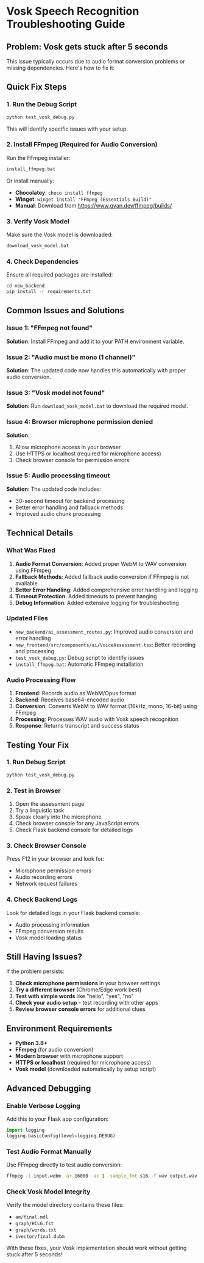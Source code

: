 # Vosk Speech Recognition Troubleshooting Guide

## Problem: Vosk gets stuck after 5 seconds

This issue typically occurs due to audio format conversion problems or missing dependencies. Here's how to fix it:

## Quick Fix Steps

### 1. Run the Debug Script
```bash
python test_vosk_debug.py
```

This will identify specific issues with your setup.

### 2. Install FFmpeg (Required for Audio Conversion)
Run the FFmpeg installer:
```bash
install_ffmpeg.bat
```

Or install manually:
- **Chocolatey**: `choco install ffmpeg`
- **Winget**: `winget install "FFmpeg (Essentials Build)"`
- **Manual**: Download from https://www.gyan.dev/ffmpeg/builds/

### 3. Verify Vosk Model
Make sure the Vosk model is downloaded:
```bash
download_vosk_model.bat
```

### 4. Check Dependencies
Ensure all required packages are installed:
```bash
cd new_backend
pip install -r requirements.txt
```

## Common Issues and Solutions

### Issue 1: "FFmpeg not found"
**Solution**: Install FFmpeg and add it to your PATH environment variable.

### Issue 2: "Audio must be mono (1 channel)"
**Solution**: The updated code now handles this automatically with proper audio conversion.

### Issue 3: "Vosk model not found"
**Solution**: Run `download_vosk_model.bat` to download the required model.

### Issue 4: Browser microphone permission denied
**Solution**: 
1. Allow microphone access in your browser
2. Use HTTPS or localhost (required for microphone access)
3. Check browser console for permission errors

### Issue 5: Audio processing timeout
**Solution**: The updated code includes:
- 30-second timeout for backend processing
- Better error handling and fallback methods
- Improved audio chunk processing

## Technical Details

### What Was Fixed

1. **Audio Format Conversion**: Added proper WebM to WAV conversion using FFmpeg
2. **Fallback Methods**: Added fallback audio conversion if FFmpeg is not available  
3. **Better Error Handling**: Added comprehensive error handling and logging
4. **Timeout Protection**: Added timeouts to prevent hanging
5. **Debug Information**: Added extensive logging for troubleshooting

### Updated Files

- `new_backend/ai_assessment_routes.py`: Improved audio conversion and error handling
- `new_frontend/src/components/ai/VoiceAssessment.tsx`: Better recording and processing
- `test_vosk_debug.py`: Debug script to identify issues
- `install_ffmpeg.bat`: Automatic FFmpeg installation

### Audio Processing Flow

1. **Frontend**: Records audio as WebM/Opus format
2. **Backend**: Receives base64-encoded audio
3. **Conversion**: Converts WebM to WAV format (16kHz, mono, 16-bit) using FFmpeg
4. **Processing**: Processes WAV audio with Vosk speech recognition
5. **Response**: Returns transcript and success status

## Testing Your Fix

### 1. Run Debug Script
```bash
python test_vosk_debug.py
```

### 2. Test in Browser
1. Open the assessment page
2. Try a linguistic task
3. Speak clearly into the microphone
4. Check browser console for any JavaScript errors
5. Check Flask backend console for detailed logs

### 3. Check Browser Console
Press F12 in your browser and look for:
- Microphone permission errors
- Audio recording errors
- Network request failures

### 4. Check Backend Logs
Look for detailed logs in your Flask backend console:
- Audio processing information
- FFmpeg conversion results
- Vosk model loading status

## Still Having Issues?

If the problem persists:

1. **Check microphone permissions** in your browser settings
2. **Try a different browser** (Chrome/Edge work best)
3. **Test with simple words** like "hello", "yes", "no"
4. **Check your audio setup** - test recording with other apps
5. **Review browser console errors** for additional clues

## Environment Requirements

- **Python 3.8+**
- **FFmpeg** (for audio conversion)
- **Modern browser** with microphone support
- **HTTPS or localhost** (required for microphone access)
- **Vosk model** (downloaded automatically by setup script)

## Advanced Debugging

### Enable Verbose Logging
Add this to your Flask app configuration:
```python
import logging
logging.basicConfig(level=logging.DEBUG)
```

### Test Audio Format Manually
Use FFmpeg directly to test audio conversion:
```bash
ffmpeg -i input.webm -ar 16000 -ac 1 -sample_fmt s16 -f wav output.wav
```

### Check Vosk Model Integrity
Verify the model directory contains these files:
- `am/final.mdl`
- `graph/HCLG.fst`
- `graph/words.txt`
- `ivector/final.dubm`

With these fixes, your Vosk implementation should work without getting stuck after 5 seconds!
